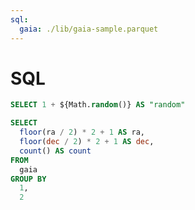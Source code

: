 ```yaml
---
sql:
  gaia: ./lib/gaia-sample.parquet
---
```


# SQL

```sql id=[{random}]
SELECT 1 + ${Math.random()} AS "random"
```

```sql echo
SELECT
  floor(ra / 2) * 2 + 1 AS ra,
  floor(dec / 2) * 2 + 1 AS dec,
  count() AS count
FROM
  gaia
GROUP BY
  1,
  2
```
